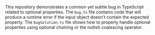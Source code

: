 This repository demonstrates a common yet subtle bug in TypeScript related to optional properties. The `bug.ts` file contains code that will produce a runtime error if the input object doesn't contain the expected property. The `bugSolution.ts` file shows how to properly handle optional properties using optional chaining or the nullish coalescing operator.